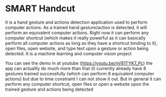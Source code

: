 # SMART Handcut
It is a hand gesture and actions detection application used to perform computer actions. As a trained hand gesture/action is detected, it will perform an equivalent computer actions. Right now it can perform any computer shortcut (which makes it really powerful as it can basically perform all computer actions as long as they have a shortcut binding to it), open files, open website, and type text upon a gesture or action being detected. It is a machine learning and computer vision project

You can see the demo in at youtube (https://youtu.be/nV81TYK7_Pc) the app can actuallly do much more than that (it currently already have 8 gestures trained successfully (which can perform 8 equivalent computer actions) but due to time constraint I can not show it out. But in general it can perform any computer shortcut, open files or open a website upon the trained gesture and actions being detected

